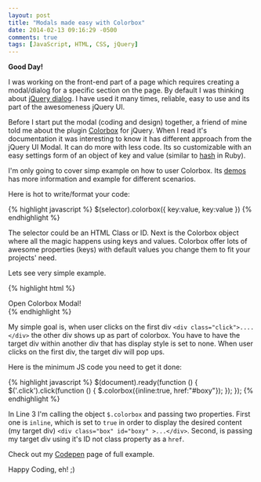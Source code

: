 ```yaml
---
layout: post
title: "Modals made easy with Colorbox"
date: 2014-02-13 09:16:29 -0500
comments: true
tags: [JavaScript, HTML, CSS, jQuery]
---
```


**Good Day!**

I was working on the front-end part of a page which requires creating a modal/dialog for a specific section on the page. By default I was thinking about [jQuery dialog](http://jqueryui.com/dialog/). I have used it many times, reliable, easy to use and its part of the awesomeness jQuery UI. 

Before I start put the modal (coding and design) together, a friend of mine told me about the plugin [Colorbox](http://www.jacklmoore.com/colorbox/) for jQuery. When I read it's documentation it was interesting to know it has different approach	from the jQuery UI Modal. It can do more with less code. Its so customizable with an easy settings form of an object of key and value (similar to [hash](http://www.ruby-doc.org/core-2.1.2/Hash.html) in Ruby).

I'm only going to cover simp example on how to user Colorbox. Its [demos](http://www.jacklmoore.com/colorbox/) has more information and example for different scenarios.

Here is hot to write/format your code:

{% highlight javascript %}
	$(selector).colorbox({ key:value, key:value })
{% endhighlight %}

The selector could be an HTML Class or ID. Next is the Colorbox object where all the magic happens using keys and values. Colorbox offer lots of awesome properties (keys) with default values you change them to fit your projects' need. 

Lets see very simple example.


{% highlight html %}
<div class="click" href="#boxy">Open Colorbox Modal!</div>
<div style="display:none">
  <div class="box" id="boxy">
    <h1>Colorbox - a jQuery lightbox</h1>
    <p class="description">A lightweight customizable lightbox plugin for jQuery</p>
  </div>
</div>
{% endhighlight %}

My simple goal is, when user clicks on the first div `<div class="click">....</div>` the other div shows up as part of colorbox. 
You have to have the target div within another div that has display style is set to none. When user clicks on the first div, the target div will pop ups.

Here is the minimum JS code you need to get it done:

{% highlight javascript %}
$(document).ready(function () {
  $('.click').click(function () {
    $.colorbox({inline:true, href:"#boxy"});
  });
});
{% endhighlight %}

In Line 3 I'm calling the object `$.colorbox` and passing two properties. First one is `inline`, which	 is set to `true` in order to display the desired content (my target div) `<div class="box" id="boxy" >...</div>`. Second, is passing my target div using it's ID not class property as a `href`.

Check out my [Codepen](http://codepen.io/egyamado/pen/Jnxvi) page of full example.

Happy Coding, eh! ;)
